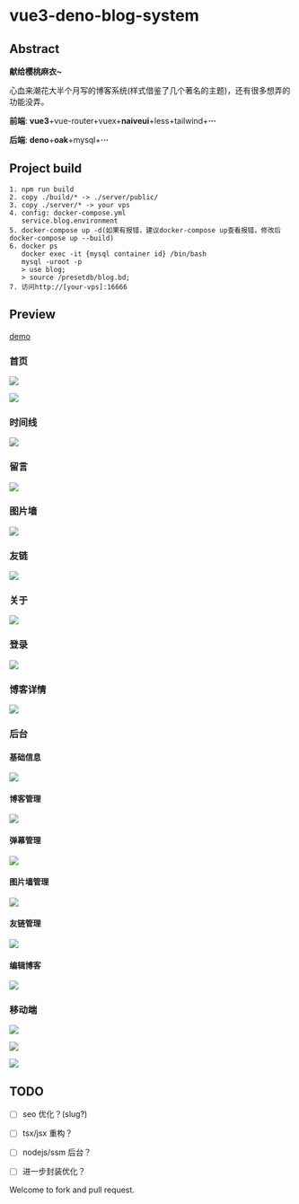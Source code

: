 # vue3-deno-blog-system

## Abstract

**献给樱桃麻衣~**

心血来潮花大半个月写的博客系统(样式借鉴了几个著名的主题)，还有很多想弄的功能没弄。

**前端**: **vue3**+vue-router+vuex+**naiveui**+less+tailwind+**···**

**后端**: **deno**+**oak**+mysql+**···**

## Project build

```
1. npm run build
2. copy ./build/* -> ./server/public/
3. copy ./server/* -> your vps
4. config: docker-compose.yml
   service.blog.environment
5. docker-compose up -d(如果有报错，建议docker-compose up查看报错，修改后docker-compose up --build)
6. docker ps
   docker exec -it {mysql container id} /bin/bash
   mysql -uroot -p
   > use blog;
   > source /presetdb/blog.bd;
7. 访问http://[your-vps]:16666
```

## Preview

[demo](http://aurora20.nbsps.top:16666/)

### 首页

![](./img/home.png)

![](./img/home1.png)

### 时间线

![](./img/timeline.png)

### 留言

![](./img/barrage.png)

### 图片墙

![](./img/photo.png)

### 友链

![](./img/links.png)

### 关于

![](./img/about.png)

### 登录

![](./img/login.png)

### 博客详情

![](./img/blog.png)

### 后台

#### 基础信息

![](./img/baseinfo.png)

#### 博客管理

![](./img/blogs.png)

#### 弹幕管理

![](./img/barrages.png)

#### 图片墙管理

![](./img/photos.png)

#### 友链管理

![](./img/cmslinks.png)

#### 编辑博客

![](./img/cmsblog.png)

### 移动端

![](./img/mobile1.png)

![](./img/mobile2.png)

![](./img/mobile3.png)

## TODO

- [ ] seo 优化？(slug?)

- [ ] tsx/jsx 重构？

- [ ] nodejs/ssm 后台？

- [ ] 进一步封装优化？



Welcome to fork and pull request.
